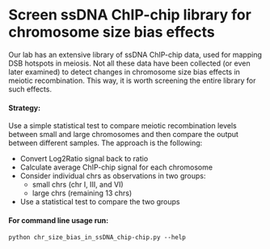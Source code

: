 # Screen ssDNA ChIP-chip library for chromosome size bias effects

Our lab has an extensive library of ssDNA ChIP-chip data, used for mapping DSB hotspots
in meiosis. Not all these data have been collected (or even later examined) to detect
changes in chromosome size bias effects in meiotic recombination. This way, it is worth
screening the entire library for such effects.

#### Strategy:
Use a simple statistical test to compare meiotic recombination levels between small and
large chromosomes and then compare the output between different samples. The approach
is the following:
- Convert Log2Ratio signal back to ratio
- Calculate average ChIP-chip signal for each chromosome
- Consider individual chrs as observations in two groups:
	- small chrs (chr I, III, and VI)
	- large chrs (remaining 13 chrs)
- Use a statistical test to compare the two groups

#### For command line usage run:
```
python chr_size_bias_in_ssDNA_chip-chip.py --help
```
